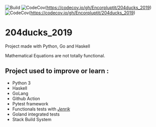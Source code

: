 ![Build](https://github.com/Encorpluptit/204ducks_2019/workflows/Build/badge.svg)
![CodeCov](https://codecov.io/gh/Encorpluptit/204ducks_2019/branch/master/graph/badge.svg)(https://codecov.io/gh/Encorpluptit/204ducks_2019)
![CodeCov](https://codecov.io/gh/Encorpluptit/204ducks_2019/coverage.svg?branch=master)(https://codecov.io/gh/Encorpluptit/204ducks_2019)

# 204ducks_2019

Project made with Python, Go and Haskell

Mathematical Equations are not totally functional.


## Project used to improve or learn :
 - Python 3
 - Haskell
 - GoLang
 - Github Action
 - Pytest framework
 - Functionals tests with *[Jenrik](https://github.com/Yohannfra/JenRik)*
 - Goland integrated tests
 - Stack Build System

